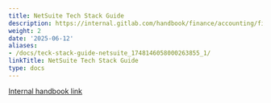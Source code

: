 ```yaml
---
title: NetSuite Tech Stack Guide
description: https://internal.gitlab.com/handbook/finance/accounting/finance-ops/tech-stack-guide-netsuite/
weight: 2
date: '2025-06-12'
aliases:
- /docs/teck-stack-guide-netsuite_1748146058000263855_1/
linkTitle: NetSuite Tech Stack Guide
type: docs
---
```


[Internal handbook link](https://internal.gitlab.com/handbook/finance/accounting/finance-ops/tech-stack-guide-netsuite/)

